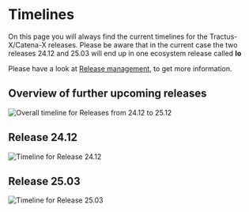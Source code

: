 # Timelines

On this page you will always find the current timelines for the Tractus-X/Catena-X releases. Please be aware that in the current case the two releases 24.12 and 25.03
will end up in one ecosystem release called **Io**

Please have a look at [Release management](/release-management), to get more information.

## Overview of further upcoming releases

![Overall timeline for Releases from 24.12 to 25.12 ](@site/static/img/cx-timeline-overview.svg)

## Release 24.12

![Timeline for Release 24.12 ](@site/static/img/cx-timeline-24.12.svg)

## Release 25.03

![Timeline for Release 25.03 ](@site/static/img/cx-timeline-25.03.svg)
